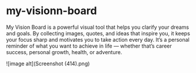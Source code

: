 # my-visionn-board
My Vision Board is a powerful visual tool that helps you clarify your dreams and goals. By collecting images, quotes, and ideas that inspire you, it keeps your focus sharp and motivates you to take action every day. It’s a personal reminder of what you want to achieve in life — whether that’s career success, personal growth, health, or adventure.


![image alt](Screenshot (414).png)
